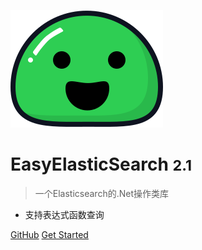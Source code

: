 <!-- _coverpage.md -->

![logo](./icon.svg)

# EasyElasticSearch <small>2.1</small>

> 一个Elasticsearch的.Net操作类库

- 支持表达式函数查询

[GitHub](https://github.com/wmchuang/EasyElasticSearch/)
[Get Started](#docsify)